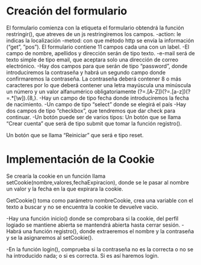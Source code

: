   Creación del formulario
  =======================
El formulario comienza con la etiqueta
el formulario obtendrá la función restringir(), que atreves de un js restringiremos los campos. -action: le indicas la localización -metod: con que método http se envía la información (“get”, ”pos”). El formulario contiene 11 campos cada una con un label. 
-El campo de nombre, apellidos y dirección serán de tipo texto. 
-e-mail será de texto simple de tipo email, que aceptara solo una dirección de correo electrónico. -Hay dos campos para que serán de tipo “password”, donde introduciremos la contraseña y habrá un segundo campo donde confirmaremos la contraseña. La contraseña deberá contener 8 o más caracteres por lo que deberá contener una letra mayúscula una minúscula un número y un valor alfanumérico obligatoriamente (?=.[A-Z])(?=.[a-z])(?=.*[\w]).{8,}. -Hay un campo de tipo fecha donde introduciremos la fecha de nacimiento. -Un campo de tipo “select” donde se elegirá el país -Hay dos campos de tipo “checkbox”, que tendremos que dar check para continuar. -Un botón puede ser de varios tipos:
Un botón que se llama “Crear cuenta” que será de tipo submit que tomar la función registro().

Un botón que se llama “Reiniciar” que será e tipo reset.

  Implementación de la Cookie
  ===========================
Se crearía la cookie en un función llama setCookie(nombre,valores,fechaExpiracion), donde se le pasar al nombre un valor y la fecha en la que expirara la cookie.

GetCookie() toma como parámetro nombreCookie, crea una variable con el texto a buscar y no se encuentra la cookie te devuelve vacio.

-Hay una función inicio() donde se comprobara si la cookie, del perfil logiado se mantiene abierta se mantendrá abierta hasta cerrar sesión. -Habrá una función registro(), donde extraeremos el nombre y la contraseña y se la asignaremos al setCookie().

-En la función login(), comprueba si la contraseña no es la correcta o no se ha introducido nada; o si es correcta. Si es así haremos login.
